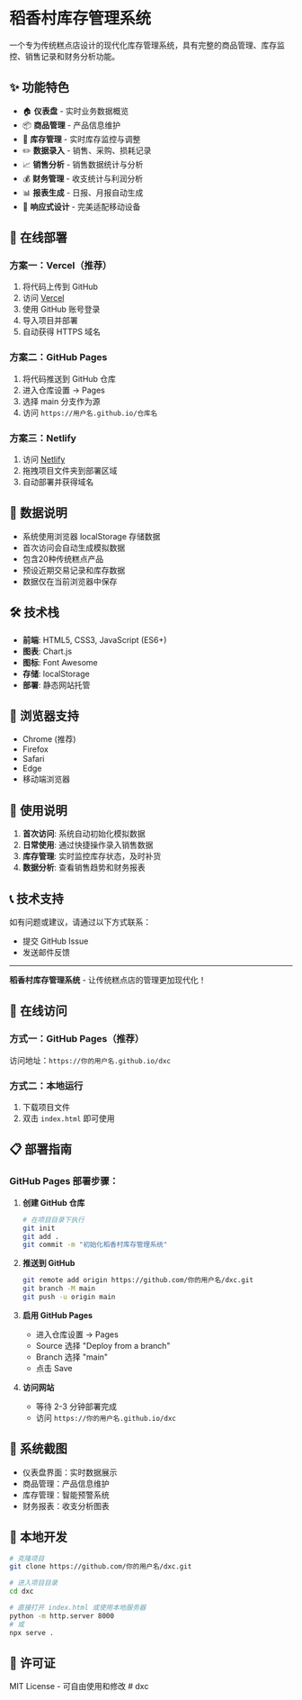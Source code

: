# 稻香村库存管理系统

一个专为传统糕点店设计的现代化库存管理系统，具有完整的商品管理、库存监控、销售记录和财务分析功能。

## ✨ 功能特色

- 🏠 **仪表盘** - 实时业务数据概览
- 📦 **商品管理** - 产品信息维护
- 🏪 **库存管理** - 实时库存监控与调整
- ✏️ **数据录入** - 销售、采购、损耗记录
- 📈 **销售分析** - 销售数据统计与分析
- 💰 **财务管理** - 收支统计与利润分析
- 📊 **报表生成** - 日报、月报自动生成
- 📱 **响应式设计** - 完美适配移动设备

## 🚀 在线部署

### 方案一：Vercel（推荐）

1. 将代码上传到 GitHub
2. 访问 [Vercel](https://vercel.com)
3. 使用 GitHub 账号登录
4. 导入项目并部署
5. 自动获得 HTTPS 域名

### 方案二：GitHub Pages

1. 将代码推送到 GitHub 仓库
2. 进入仓库设置 → Pages
3. 选择 main 分支作为源
4. 访问 `https://用户名.github.io/仓库名`

### 方案三：Netlify

1. 访问 [Netlify](https://netlify.com)
2. 拖拽项目文件夹到部署区域
3. 自动部署并获得域名

## 💾 数据说明

- 系统使用浏览器 localStorage 存储数据
- 首次访问会自动生成模拟数据
- 包含20种传统糕点产品
- 预设近期交易记录和库存数据
- 数据仅在当前浏览器中保存

## 🛠️ 技术栈

- **前端**: HTML5, CSS3, JavaScript (ES6+)
- **图表**: Chart.js
- **图标**: Font Awesome
- **存储**: localStorage
- **部署**: 静态网站托管

## 📱 浏览器支持

- Chrome (推荐)
- Firefox
- Safari
- Edge
- 移动端浏览器

## 🎯 使用说明

1. **首次访问**: 系统自动初始化模拟数据
2. **日常使用**: 通过快捷操作录入销售数据
3. **库存管理**: 实时监控库存状态，及时补货
4. **数据分析**: 查看销售趋势和财务报表

## 📞 技术支持

如有问题或建议，请通过以下方式联系：
- 提交 GitHub Issue
- 发送邮件反馈

---

**稻香村库存管理系统** - 让传统糕点店的管理更加现代化！

## 🚀 在线访问

### 方式一：GitHub Pages（推荐）
访问地址：`https://你的用户名.github.io/dxc`

### 方式二：本地运行
1. 下载项目文件
2. 双击 `index.html` 即可使用

## 📋 部署指南

### GitHub Pages 部署步骤：

1. **创建 GitHub 仓库**
   ```bash
   # 在项目目录下执行
   git init
   git add .
   git commit -m "初始化稻香村库存管理系统"
   ```

2. **推送到 GitHub**
   ```bash
   git remote add origin https://github.com/你的用户名/dxc.git
   git branch -M main
   git push -u origin main
   ```

3. **启用 GitHub Pages**
   - 进入仓库设置 → Pages
   - Source 选择 "Deploy from a branch"
   - Branch 选择 "main"
   - 点击 Save

4. **访问网站**
   - 等待 2-3 分钟部署完成
   - 访问 `https://你的用户名.github.io/dxc`

## 📱 系统截图

- 仪表盘界面：实时数据展示
- 商品管理：产品信息维护
- 库存管理：智能预警系统
- 财务报表：收支分析图表

## 🔧 本地开发

```bash
# 克隆项目
git clone https://github.com/你的用户名/dxc.git

# 进入项目目录
cd dxc

# 直接打开 index.html 或使用本地服务器
python -m http.server 8000
# 或
npx serve .
```

## 📄 许可证

MIT License - 可自由使用和修改 #   d x c 
 
 
